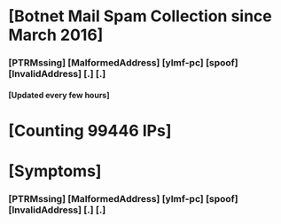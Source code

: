 # [Botnet Mail Spam Collection since March 2016]
### [PTRMssing] [MalformedAddress] [ylmf-pc] [spoof] [InvalidAddress] [.] [.]
#### [Updated every few hours]

# [Counting 99446 IPs]

# [Symptoms] 
###   [PTRMssing] [MalformedAddress] [ylmf-pc] [spoof] [InvalidAddress] [.] [.]
